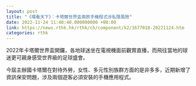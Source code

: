 ```yaml
---
layout: post
title: "《環看天下》：卡塔爾世界盃兩款手機程式涉私隱風險"
date: 2022-11-24 11:40:40.000000000 +08:00
link: https://news.rthk.hk/rthk/ch/component/k2/1677018-20221124.htm
categories: rthk
---
```


2022年卡塔爾世界盃開鑼，各地球迷坐在電視機面前觀賞直播，而飛往當地的球迷更可親身感受世界級的足球盛會。

今屆主辦國卡塔爾在對待外勞，女性、多元性別族群方面的是非多多，近期新增了資訊保安問題，涉及兩個遊客必須安裝的手機應用程式。
